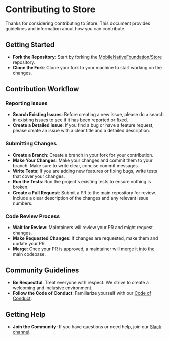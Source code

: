 # Contributing to Store
Thanks for considering contributing to Store. This document provides guidelines and information about how you can contribute.

## Getting Started
- **Fork the Repository**: Start by forking the [MobileNativeFoundation/Store](https://github.com/MobileNativeFoundation/Store) repository.
- **Clone the Fork**: Clone your fork to your machine to start working on the changes.

## Contribution Workflow
### Reporting Issues
- **Search Existing Issues**: Before creating a new issue, please do a search in existing issues to see if it has been reported or fixed.
- **Create a Detailed Issue**: If you find a bug or have a feature request, please create an issue with a clear title and a detailed description.
### Submitting Changes
- **Create a Branch**: Create a branch in your fork for your contribution.
- **Make Your Changes**: Make your changes and commit them to your branch. Make sure to write clear, concise commit messages.
- **Write Tests**: If you are adding new features or fixing bugs, write tests that cover your changes.
- **Run the Tests**: Run the project's existing tests to ensure nothing is broken.
- **Create a Pull Request**: Submit a PR to the main repository for review. Include a clear description of the changes and any relevant issue numbers.
### Code Review Process
- **Wait for Review**: Maintainers will review your PR and might request changes.
- **Make Requested Changes**: If changes are requested, make them and update your PR.
- **Merge**: Once your PR is approved, a maintainer will merge it into the main codebase.

## Community Guidelines
- **Be Respectful**: Treat everyone with respect. We strive to create a welcoming and inclusive environment.
- **Follow the Code of Conduct**: Familiarize yourself with our [Code of Conduct](https://github.com/MobileNativeFoundation/Store/blob/main/CODE_OF_CONDUCT.md).

## Getting Help
- **Join the Community**: If you have questions or need help, join our [Slack channel](https://kotlinlang.slack.com/archives/C06007Z01HU).
